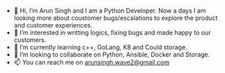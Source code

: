 - 👋 Hi, I’m Arun Singh and I am a Python Developer. Now a days I am looking more about coustomer bugs/escalations to explore the product and customer experiences.
- 👀 I’m interested in writting logics, fixing bugs and made happy to our customers.
- 🌱 I’m currently learning c++, GoLang, K8 and Could storage.
- 💞️ I’m looking to collaborate on Python, Ansible, Docker and Storage.
- 📫 You can reach me on arunsingh.wave2@gmail.com

<!---
arunsingh02/arunsingh02 is a ✨ special ✨ repository because its `README.md` (this file) appears on your GitHub profile.
You can click the Preview link to take a look at your changes.
--->
